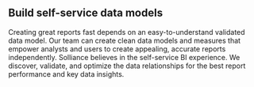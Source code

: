 ## Build self-service data models

Creating great reports fast depends on an easy-to-understand validated data model. Our team can create clean data models and measures that empower analysts and users to create appealing, accurate reports independently. Solliance believes in the self-service BI experience.  We discover, validate, and optimize the data relationships for the best report performance and key data insights.
